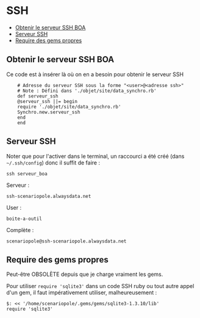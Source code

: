 # SSH

* [Obtenir le serveur SSH BOA](#obtenirserveurssh)
* [Serveur SSH](#serveurssh)
* [Require des gems propres](#requiregempropre)

<a name='obtenirserveurssh'></a>

## Obtenir le serveur SSH BOA

Ce code est à insérer là où on en a besoin pour obtenir le serveur SSH

        # Adresse du serveur SSH sous la forme "<user>@<adresse ssh>"
        # Note : Défini dans './objet/site/data_synchro.rb'
        def serveur_ssh
        @serveur_ssh ||= begin
        require './objet/site/data_synchro.rb'
        Synchro.new.serveur_ssh
        end
        end

<a name='serveurssh'></a>

## Serveur SSH

Noter que pour l'activer dans le terminal, un raccourci a été créé (dans `~/.ssh/config`) donc il suffit de faire :

    ssh serveur_boa

Serveur :

    ssh-scenariopole.alwaysdata.net

User :

    boite-a-outil

Complète :

    scenariopole@ssh-scenariopole.alwaysdata.net

<a name='requiregempropre'></a>

## Require des gems propres

Peut-être OBSOLÈTE depuis que je charge vraiment les gems.

Pour utiliser `require 'sqlite3'` dans un code SSH ruby ou tout autre appel d'un gem, il faut impérativement utiliser, malheureusement :

    $: << '/home/scenariopole/.gems/gems/sqlite3-1.3.10/lib'
    require 'sqlite3'
